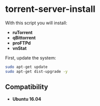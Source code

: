 # torrent-server-install

With this script you will install:
- **ruTorrent**
- **qBittorrent**
- **proFTPd**
- **vnStat**

First, update the system:

```bash
sudo apt-get update
sudo apt-get dist-upgrade -y
```

## Compatibility

- **Ubuntu 16.04**
